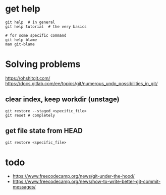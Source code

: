 # get help
```
git help  # in general
git help tutorial  # the very basics

# for some specific command
git help blame
man git-blame
```

# Solving problems
https://ohshitgit.com/  
https://docs.gitlab.com/ee/topics/git/numerous_undo_possibilities_in_git/

## clear index, keep workdir (unstage)
```
git restore --staged <specific_file>
git reset # completely
```

## get file state from HEAD
```
git restore <specific_file>
```

# todo
* https://www.freecodecamp.org/news/git-under-the-hood/
* https://www.freecodecamp.org/news/how-to-write-better-git-commit-messages/
